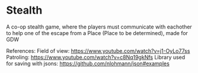 # Stealth
 
A co-op stealth game, where the players must communicate with eachother to help one of the escape from a Place (Place to be determined), made for GDW

References:
Field of view: https://www.youtube.com/watch?v=j1-OyLo77ss
Patroling: https://www.youtube.com/watch?v=c8Nq19gkNfs
Library used for saving with jsons: https://github.com/nlohmann/json#examples